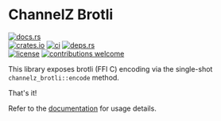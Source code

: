 # ChannelZ Brotli

[![docs.rs](https://img.shields.io/docsrs/channelz_brotli.svg?style=flat-square&label=docs.rs)](https://docs.rs/channelz_brotli/)
<br>
[![crates.io](https://img.shields.io/crates/v/channelz_brotli.svg?style=flat-square&label=crates.io)](https://crates.io/crates/channelz_brotli)
[![ci](https://img.shields.io/github/workflow/status/Blobfolio/channelz/Build.svg?style=flat-square&label=ci)](https://github.com/Blobfolio/channelz/actions)
[![deps.rs](https://deps.rs/repo/github/blobfolio/channelz/status.svg?style=flat-square&label=deps.rs)](https://deps.rs/repo/github/blobfolio/channelz)<br>
[![license](https://img.shields.io/badge/license-wtfpl-ff1493?style=flat-square)](https://en.wikipedia.org/wiki/WTFPL)
[![contributions welcome](https://img.shields.io/badge/PRs-welcome-brightgreen.svg?style=flat-square&label=contributions)](https://github.com/Blobfolio/channelz/issues)

This library exposes brotli (FFI C) encoding via the single-shot `channelz_brotli::encode` method.

That's it!

Refer to the [documentation](https://docs.rs/channelz_brotli/) for usage details.
